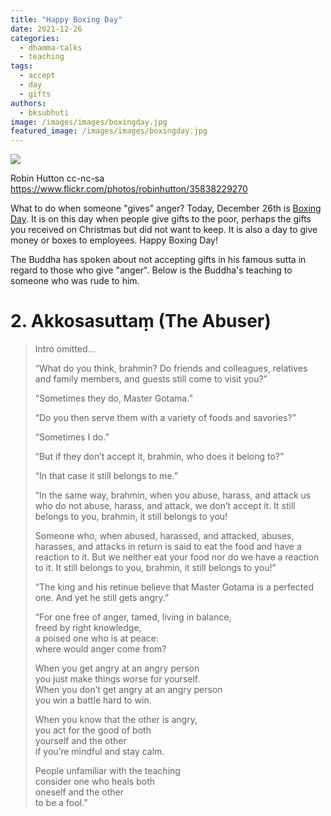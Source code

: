 ```yaml
---
title: "Happy Boxing Day"
date: 2021-12-26
categories: 
  - dhamma-talks
  - teaching
tags: 
  - accept
  - day
  - gifts
authors: 
  - bksubhuti
image: /images/images/boxingday.jpg
featured_image: /images/images/boxingday.jpg
---
```


![](/images/boxingday.jpg)

Robin Hutton cc-nc-sa https://www.flickr.com/photos/robinhutton/35838229270

What to do when someone "gives" anger? Today, December 26th is [Boxing Day](https://en.wikipedia.org/wiki/Boxing_Day). It is on this day when people give gifts to the poor, perhaps the gifts you received on Christmas but did not want to keep. It is also a day to give money or boxes to employees. Happy Boxing Day!

The Buddha has spoken about not accepting gifts in his famous sutta in regard to those who give "anger". Below is the Buddha's teaching to someone who was rude to him.

# 2\. **Akkosasuttaṃ** (The Abuser)

>   
> Intro omitted...
> 
> “What do you think, brahmin? Do friends and colleagues, relatives and family members, and guests still come to visit you?”
> 
> “Sometimes they do, Master Gotama.”
> 
> “Do you then serve them with a variety of foods and savories?”
> 
> “Sometimes I do.”
> 
> “But if they don’t accept it, brahmin, who does it belong to?”
> 
> “In that case it still belongs to me.”
> 
> “In the same way, brahmin, when you abuse, harass, and attack us who do not abuse, harass, and attack, we don’t accept it. It still belongs to you, brahmin, it still belongs to you!
> 
> Someone who, when abused, harassed, and attacked, abuses, harasses, and attacks in return is said to eat the food and have a reaction to it. But we neither eat your food nor do we have a reaction to it. It still belongs to you, brahmin, it still belongs to you!”
> 
> “The king and his retinue believe that Master Gotama is a perfected one. And yet he still gets angry.”
> 
> “For one free of anger, tamed, living in balance,  
> freed by right knowledge,  
> a poised one who is at peace:  
> where would anger come from?
> 
> When you get angry at an angry person  
> you just make things worse for yourself.  
> When you don’t get angry at an angry person  
> you win a battle hard to win.
> 
> When you know that the other is angry,  
> you act for the good of both  
> yourself and the other  
> if you’re mindful and stay calm.
> 
> People unfamiliar with the teaching  
> consider one who heals both  
> oneself and the other  
> to be a fool.”